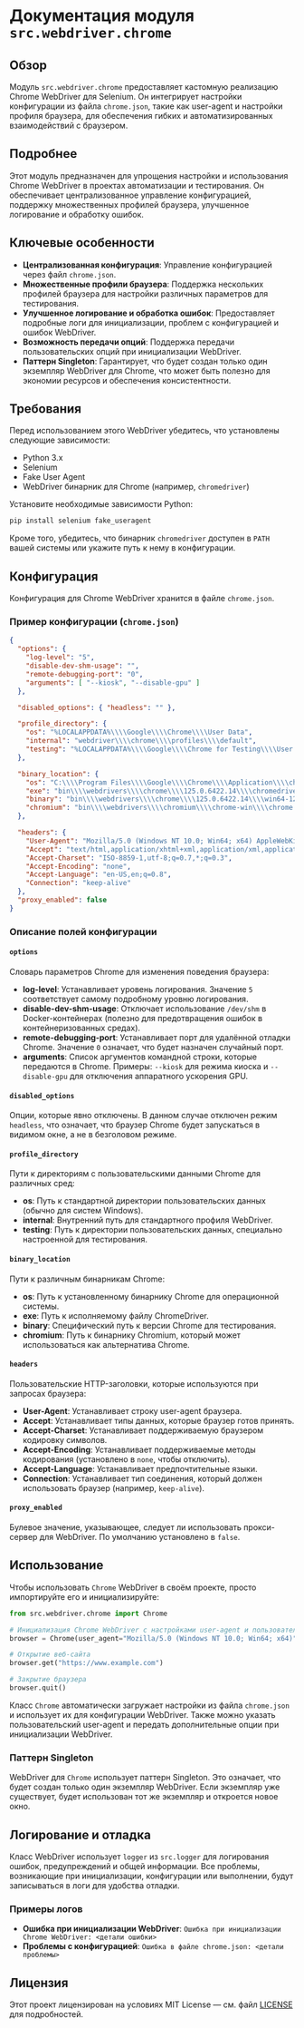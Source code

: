 # Документация модуля `src.webdriver.chrome`

## Обзор

Модуль `src.webdriver.chrome` предоставляет кастомную реализацию Chrome WebDriver для Selenium. Он интегрирует настройки конфигурации из файла `chrome.json`, такие как user-agent и настройки профиля браузера, для обеспечения гибких и автоматизированных взаимодействий с браузером.

## Подробнее

Этот модуль предназначен для упрощения настройки и использования Chrome WebDriver в проектах автоматизации и тестирования. Он обеспечивает централизованное управление конфигурацией, поддержку множественных профилей браузера, улучшенное логирование и обработку ошибок.

## Ключевые особенности

- **Централизованная конфигурация**: Управление конфигурацией через файл `chrome.json`.
- **Множественные профили браузера**: Поддержка нескольких профилей браузера для настройки различных параметров для тестирования.
- **Улучшенное логирование и обработка ошибок**: Предоставляет подробные логи для инициализации, проблем с конфигурацией и ошибок WebDriver.
- **Возможность передачи опций**: Поддержка передачи пользовательских опций при инициализации WebDriver.
- **Паттерн Singleton**: Гарантирует, что будет создан только один экземпляр WebDriver для Chrome, что может быть полезно для экономии ресурсов и обеспечения консистентности.

## Требования

Перед использованием этого WebDriver убедитесь, что установлены следующие зависимости:

- Python 3.x
- Selenium
- Fake User Agent
- WebDriver бинарник для Chrome (например, `chromedriver`)

Установите необходимые зависимости Python:

```bash
pip install selenium fake_useragent
```

Кроме того, убедитесь, что бинарник `chromedriver` доступен в `PATH` вашей системы или укажите путь к нему в конфигурации.

## Конфигурация

Конфигурация для Chrome WebDriver хранится в файле `chrome.json`.

### Пример конфигурации (`chrome.json`)

```json
{
  "options": {
    "log-level": "5",
    "disable-dev-shm-usage": "",
    "remote-debugging-port": "0",
    "arguments": [ "--kiosk", "--disable-gpu" ]
  },

  "disabled_options": { "headless": "" },

  "profile_directory": {
    "os": "%LOCALAPPDATA%\\\\Google\\\\Chrome\\\\User Data",
    "internal": "webdriver\\\\chrome\\\\profiles\\\\default",
    "testing": "%LOCALAPPDATA%\\\\Google\\\\Chrome for Testing\\\\User Data"
  },

  "binary_location": {
    "os": "C:\\\\Program Files\\\\Google\\\\Chrome\\\\Application\\\\chrome.exe",
    "exe": "bin\\\\webdrivers\\\\chrome\\\\125.0.6422.14\\\\chromedriver.exe",
    "binary": "bin\\\\webdrivers\\\\chrome\\\\125.0.6422.14\\\\win64-125.0.6422.14\\\\chrome-win64\\\\chrome.exe",
    "chromium": "bin\\\\webdrivers\\\\chromium\\\\chrome-win\\\\chrome.exe"
  },

  "headers": {
    "User-Agent": "Mozilla/5.0 (Windows NT 10.0; Win64; x64) AppleWebKit/537.36 (KHTML, like Gecko) Chrome/97.0.4692.71 Safari/537.36",
    "Accept": "text/html,application/xhtml+xml,application/xml,application/json;q=0.9,*/*;q=0.8",
    "Accept-Charset": "ISO-8859-1,utf-8;q=0.7,*;q=0.3",
    "Accept-Encoding": "none",
    "Accept-Language": "en-US,en;q=0.8",
    "Connection": "keep-alive"
  },
  "proxy_enabled": false
}
```

### Описание полей конфигурации

#### `options`

Словарь параметров Chrome для изменения поведения браузера:

- **log-level**: Устанавливает уровень логирования. Значение `5` соответствует самому подробному уровню логирования.
- **disable-dev-shm-usage**: Отключает использование `/dev/shm` в Docker-контейнерах (полезно для предотвращения ошибок в контейнеризованных средах).
- **remote-debugging-port**: Устанавливает порт для удалённой отладки Chrome. Значение `0` означает, что будет назначен случайный порт.
- **arguments**: Список аргументов командной строки, которые передаются в Chrome. Примеры: `--kiosk` для режима киоска и `--disable-gpu` для отключения аппаратного ускорения GPU.

#### `disabled_options`

Опции, которые явно отключены. В данном случае отключен режим `headless`, что означает, что браузер Chrome будет запускаться в видимом окне, а не в безголовом режиме.

#### `profile_directory`

Пути к директориям с пользовательскими данными Chrome для различных сред:

- **os**: Путь к стандартной директории пользовательских данных (обычно для систем Windows).
- **internal**: Внутренний путь для стандартного профиля WebDriver.
- **testing**: Путь к директории пользовательских данных, специально настроенной для тестирования.

#### `binary_location`

Пути к различным бинарникам Chrome:

- **os**: Путь к установленному бинарнику Chrome для операционной системы.
- **exe**: Путь к исполняемому файлу ChromeDriver.
- **binary**: Специфический путь к версии Chrome для тестирования.
- **chromium**: Путь к бинарнику Chromium, который может использоваться как альтернатива Chrome.

#### `headers`

Пользовательские HTTP-заголовки, которые используются при запросах браузера:

- **User-Agent**: Устанавливает строку user-agent браузера.
- **Accept**: Устанавливает типы данных, которые браузер готов принять.
- **Accept-Charset**: Устанавливает поддерживаемую браузером кодировку символов.
- **Accept-Encoding**: Устанавливает поддерживаемые методы кодирования (установлено в `none`, чтобы отключить).
- **Accept-Language**: Устанавливает предпочтительные языки.
- **Connection**: Устанавливает тип соединения, который должен использовать браузер (например, `keep-alive`).

#### `proxy_enabled`

Булевое значение, указывающее, следует ли использовать прокси-сервер для WebDriver. По умолчанию установлено в `false`.

## Использование

Чтобы использовать `Chrome` WebDriver в своём проекте, просто импортируйте его и инициализируйте:

```python
from src.webdriver.chrome import Chrome

# Инициализация Chrome WebDriver с настройками user-agent и пользовательскими опциями
browser = Chrome(user_agent="Mozilla/5.0 (Windows NT 10.0; Win64; x64)", options=["--headless", "--disable-gpu"])

# Открытие веб-сайта
browser.get("https://www.example.com")

# Закрытие браузера
browser.quit()
```

Класс `Chrome` автоматически загружает настройки из файла `chrome.json` и использует их для конфигурации WebDriver. Также можно указать пользовательский user-agent и передать дополнительные опции при инициализации WebDriver.

### Паттерн Singleton

WebDriver для `Chrome` использует паттерн Singleton. Это означает, что будет создан только один экземпляр WebDriver. Если экземпляр уже существует, будет использован тот же экземпляр и откроется новое окно.

## Логирование и отладка

Класс WebDriver использует `logger` из `src.logger` для логирования ошибок, предупреждений и общей информации. Все проблемы, возникающие при инициализации, конфигурации или выполнении, будут записываться в логи для удобства отладки.

### Примеры логов

- **Ошибка при инициализации WebDriver**: `Ошибка при инициализации Chrome WebDriver: <детали ошибки>`
- **Проблемы с конфигурацией**: `Ошибка в файле chrome.json: <детали проблемы>`

## Лицензия

Этот проект лицензирован на условиях MIT License — см. файл [LICENSE](../../LICENSE) для подробностей.